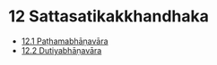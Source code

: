 # 12 Sattasatikakkhandhaka

* [12.1 Paṭhamabhāṇavāra](12/12.1.md)
* [12.2 Dutiyabhāṇavāra](12/12.2.md)
